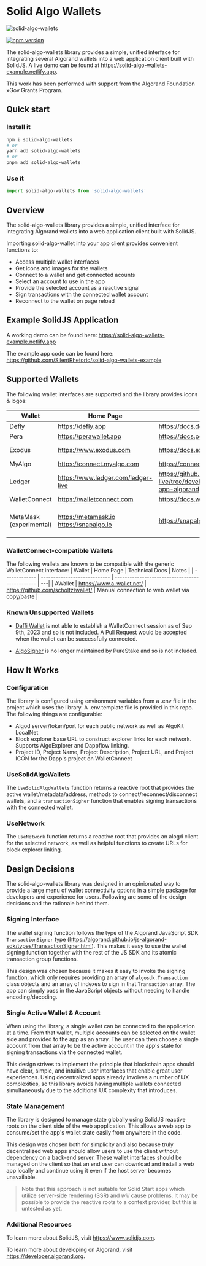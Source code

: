 # Solid Algo Wallets

![solid-algo-wallets](https://assets.solidjs.com/banner?type=solid-algo-wallets&background=tiles&project=%20)

[![npm version](https://badge.fury.io/js/solid-algo-wallets.svg)](https://badge.fury.io/js/solid-algo-wallets)

The solid-algo-wallets library provides a simple, unified interface for integrating several Algorand wallets into a web application client built with SolidJS. A live demo can be found at <https://solid-algo-wallets-example.netlify.app>.

This work has been performed with support from the Algorand Foundation xGov Grants Program.

## Quick start

### Install it

```bash
npm i solid-algo-wallets
# or
yarn add solid-algo-wallets
# or
pnpm add solid-algo-wallets
```

### Use it

```js
import solid-algo-wallets from 'solid-algo-wallets'
```

## Overview

The solid-algo-wallets library provides a simple, unified interface for integrating Algorand wallets into a web application client built with SolidJS.

Importing solid-algo-wallet into your app client provides convenient functions to:

- Access multiple wallet interfaces
- Get icons and images for the wallets
- Connect to a wallet and get connected acounts
- Select an account to use in the app
- Provide the selected account as a reactive signal
- Sign transactions with the connected wallet account
- Reconnect to the wallet on page reload

## Example SolidJS Application

A working demo can be found here: <https://solid-algo-wallets-example.netlify.app>

The example app code can be found here: <https://github.com/SilentRhetoric/solid-algo-wallets-example>

## Supported Wallets

The following wallet interfaces are supported and the library provides icons & logos:

| Wallet                  | Home Page                                   | Technical Docs                                                                                | Notes                                                                            |
| ----------------------- | ------------------------------------------- | --------------------------------------------------------------------------------------------- | -------------------------------------------------------------------------------- |
| Defly                   | <https://defly.app>                         | <https://docs.defly.app/app/overview>                                                         | Mobile                                                                           |
| Pera                    | <https://perawallet.app>                    | <https://docs.perawallet.app>                                                                 | Mobile & Web                                                                     |
| Exodus                  | <https://www.exodus.com>                    | <https://docs.exodus.com>                                                                     | Chrome extension, MainNet only                                                   |
| MyAlgo                  | <https://connect.myalgo.com>                | <https://connect.myalgo.com/docs/introduction>                                                | Web                                                                              |
| Ledger                  | <https://www.ledger.com/ledger-live>        | <https://github.com/LedgerHQ/ledger-live/tree/develop/libs/ledgerjs/packages/hw-app-algorand> | Direct USB in Chrome                                                             |
| WalletConnect           | <https://walletconnect.com>                 | <https://docs.walletconnect.com/2.0/>                                                         | Any compatible app                                                               |
| MetaMask (experimental) | <https://metamask.io> <https://snapalgo.io> | <https://snapalgo.io/docs>                                                                    | Pre-release Algorand Snap running in MetaMask Flask <https://metamask.io/flask/> |

### WalletConnect-compatible Wallets

The following wallets are known to be compatible with the generic WalletConnect interface:
| Wallet | Home Page | Technical Docs | Notes |
| ------------- | ---------------------------- | ---------------------------------------------- | ---|
| AWallet | <https://www.a-wallet.net/> | <https://github.com/scholtz/wallet/> | Manual connection to web wallet via copy/paste |

### Known Unsupported Wallets

- [Daffi Wallet](https://www.daffione.com) is not able to establish a WalletConnect session as of Sep 9th, 2023 and so is not included. A Pull Request would be accepted when the wallet can be successfully connected.

- [AlgoSigner](https://github.com/PureStake/algosigner/tree/develop) is no longer maintained by PureStake and so is not included.

## How It Works

### Configuration

The library is configured using environment variables from a .env file in the project which uses the library. A .env.template file is provided in this repo. The following things are configurable:

- Algod server/token/port for each public network as well as AlgoKit LocalNet
- Block explorer base URL to construct explorer links for each network. Supports AlgoExplorer and Dappflow linking.
- Project ID, Project Name, Project Description, Project URL, and Project ICON for the Dapp's project on WalletConnect

### UseSolidAlgoWallets

The `UseSolidAlgoWallets` function returns a reactive root that provides the active wallet/metadata/address, methods to connect/reconnect/disconnect wallets, and a `transactionSigher` function that enables signing transactions with the connected wallet.

### UseNetwork

The `UseNetwork` function returns a reactive root that provides an alogd client for the selected network, as well as helpful functions to create URLs for block explorer linking.

## Design Decisions

The solid-algo-wallets library was designed in an opinionated way to provide a large menu of wallet connectivity options in a simple package for developers and experience for users. Following are some of the design decisions and the rationale behind them.

### Signing Interface

The wallet signing function follows the type of the Algorand JavaScript SDK `TransactionSigner` type (<https://algorand.github.io/js-algorand-sdk/types/TransactionSigner.html>). This makes it easy to use the wallet signing function together with the rest of the JS SDK and its atomic transaction group functions.

This design was chosen because it makes it easy to invoke the signing function, which only requires providing an array of `algosdk.Transaction` class objects and an array of indexes to sign in that `Transaction` array. The app can simply pass in the JavaScript objects without needing to handle encoding/decoding.

### Single Active Wallet & Account

When using the library, a single wallet can be connected to the application at a time. From that wallet, multiple accounts can be selected on the wallet side and provided to the app as an array. The user can then choose a single account from that array to be the active account in the app's state for signing transactions via the connected wallet.

This design strives to implement the principle that blockchain apps should have clear, simple, and intuitive user interfaces that enable great user experiences. Using decentralized apps already involves a number of UX complexities, so this library avoids having multiple wallets connected simultaneously due to the additional UX complexity that introduces.

### State Management

The library is designed to manage state globally using SolidJS reactive roots on the client side of the web appplication. This allows a web app to consume/set the app's wallet state easily from anywhere in the code.

This design was chosen both for simplicity and also because truly decentralized web apps should allow users to use the client without dependency on a back-end server. These wallet interfaces should be managed on the client so that an end user can download and install a web app locally and continue using it even if the host server becomes unavailable.

> Note that this approach is not suitable for Solid Start apps which utilize server-side rendering (SSR) and _will_ cause problems. It may be possible to provide the reactive roots to a context provider, but this is untested as yet.

### Additional Resources

To learn more about SolidJS, visit <https://www.solidjs.com>.

To learn more about developing on Algorand, visit <https://developer.algorand.org>.
